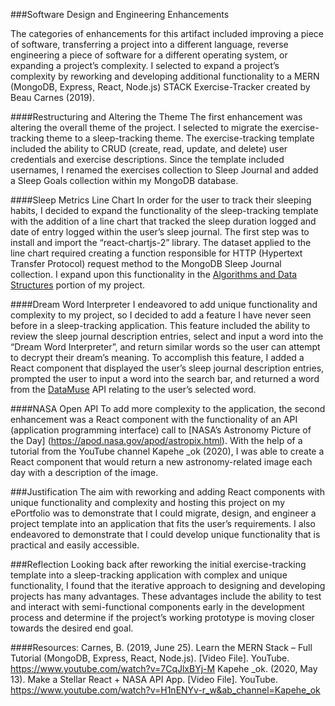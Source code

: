 ###Software Design and Engineering Enhancements
<p>The categories of enhancements for this artifact included improving a piece of software, transferring a project into a different language, reverse engineering a piece of software for a different operating system, or expanding a project’s complexity. I selected to expand a project’s complexity by reworking and developing additional functionality to a MERN (MongoDB, Express, React, Node.js) STACK Exercise-Tracker created by Beau Carnes (2019).</p>

####Restructuring and Altering the Theme
The first enhancement was altering the overall theme of the project. I selected to migrate the exercise-tracking theme to a sleep-tracking theme. The exercise-tracking template included the ability to CRUD (create, read, update, and delete) user credentials and exercise descriptions. Since the template included usernames, I renamed the exercises collection to Sleep Journal and added a Sleep Goals collection within my MongoDB database.

####Sleep Metrics Line Chart
In order for the user to track their sleeping habits, I decided to expand the functionality of the sleep-tracking template with the addition of a line chart that tracked the sleep duration logged and date of entry logged within the user’s sleep journal. The first step was to install and import the “react-chartjs-2” library. The dataset applied to the line chart required creating a function responsible for HTTP (Hypertext Transfer Protocol) request method to the MongoDB Sleep Journal collection. I expand upon this functionality in the [Algorithms and Data Structures](./artAlgoDataStruct.html)  portion of my project.

####Dream Word Interpreter
I endeavored to add unique functionality and complexity to my project, so I decided to add a feature I have never seen before in a sleep-tracking application. This feature included the ability to review the sleep journal description entries, select and input a word into the “Dream Word Interpreter”, and return similar words so the user can attempt to decrypt their dream’s meaning. To accomplish this feature, I added a React component that displayed the user’s sleep journal description entries, prompted the user to input a word into the search bar, and returned a word from the [DataMuse]( https://www.datamuse.com/api/) API relating to the user’s selected word. 

####NASA Open API
To add more complexity to the application, the second enhancement was a React component with the functionality of an API (application programming interface) call to [NASA’s Astronomy Picture of the Day] (https://apod.nasa.gov/apod/astropix.html). With the help of a tutorial from the YouTube channel Kapehe _ok (2020), I was able to create a React component that would return a new astronomy-related image each day with a description of the image.

###Justification
The aim with reworking and adding React components with unique functionality and complexity and hosting this project on my ePortfolio was to demonstrate that I could migrate, design, and engineer a project template into an application that fits the user’s requirements. I also endeavored to demonstrate that I could develop unique functionality that is practical and easily accessible. 

###Reflection
Looking back after reworking the initial exercise-tracking template into a sleep-tracking application with complex and unique functionality, I found that the iterative approach to designing and developing projects has many advantages. These advantages include the ability to test and interact with semi-functional components early in the development process and determine if the project’s working prototype is moving closer towards the desired end goal.

####Resources:
Carnes, B. (2019, June 25). Learn the MERN Stack – Full Tutorial (MongoDB, Express, React, Node.js). [Video File]. YouTube. https://www.youtube.com/watch?v=7CqJlxBYj-M
Kapehe _ok. (2020, May 13). Make a Stellar React + NASA API App. [Video File]. YouTube. https://www.youtube.com/watch?v=H1nENYv-r_w&ab_channel=Kapehe_ok
